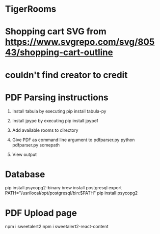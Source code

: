 # TigerRooms

# Shopping cart SVG from https://www.svgrepo.com/svg/80543/shopping-cart-outline

# couldn't find creator to credit

# PDF Parsing instructions

1. Install tabula by executing
   pip install tabula-py

2. Install jpype by executing
   pip install jpype1

3. Add available rooms to directory

4. Give PDF as command line argument to pdfparser.py
   python pdfparser.py somepath

5. View output

# Database

pip install psycopg2-binary
brew install postgresql
export PATH="/usr/local/opt/postgresql/bin:$PATH"
pip install psycopg2

# PDF Upload page

npm i sweetalert2
npm i sweetalert2-react-content
